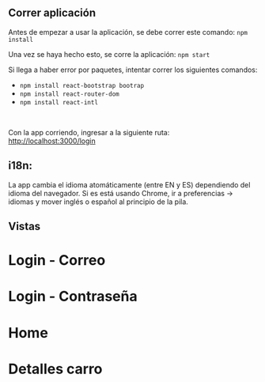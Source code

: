 ## Correr aplicación
Antes de empezar a usar la aplicación, se debe correr este comando: `npm install`
<br>

Una vez se haya hecho esto, se corre la aplicación: `npm start`
<br>

Si llega a haber error por paquetes, intentar correr los siguientes comandos:

- `npm install react-bootstrap bootrap`
- `npm install react-router-dom`
- `npm install react-intl`
<br>

Con la app corriendo, ingresar a la siguiente ruta: [http://localhost:3000/login](http://localhost:3000/login)
<br>

## i18n:

La app cambia el idioma atomáticamente (entre EN y ES) dependiendo del idioma del navegador. Si es está usando Chrome, ir a preferencias -> idiomas y mover inglés o español al principio de la pila.

## Vistas
# Login - Correo
# Login - Contraseña
# Home
# Detalles carro
